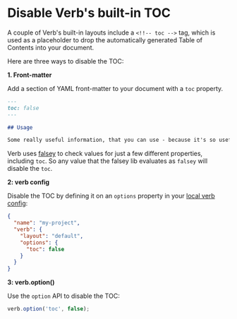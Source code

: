 # Disable Verb's built-in TOC

A couple of Verb's built-in layouts include a `<!!-- toc -->` tag, which is used as a placeholder to drop the automatically generated Table of Contents into your document. 

Here are three ways to disable the TOC:

**1. Front-matter**

Add a section of YAML front-matter to your document with a `toc` property.

```markdown
---
toc: false
---

## Usage

Some really useful information, that you can use - because it's so useful.

```

Verb uses [falsey][] to check values for just a few different properties, including `toc`. So any value that the falsey lib evaluates as `falsey` will disable the `toc`.

**2: verb config**

Disable the TOC by defining it on an `options` property in your [local verb config](./settings.md):

```json
{
  "name": "my-project",
  "verb": {
    "layout": "default",
    "options": {
      "toc": false
    }
  }
}
```

**3: verb.option()**

Use the `option` API to disable the TOC:

```js
verb.option('toc', false);
```

[falsey]: https://github.com/jonschlinkert/falsey